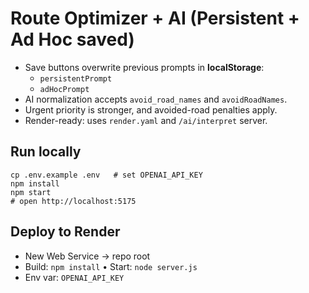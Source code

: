 
# Route Optimizer + AI (Persistent + Ad Hoc saved)

- Save buttons overwrite previous prompts in **localStorage**:
  - `persistentPrompt`
  - `adHocPrompt`
- AI normalization accepts `avoid_road_names` and `avoidRoadNames`.
- Urgent priority is stronger, and avoided-road penalties apply.
- Render-ready: uses `render.yaml` and `/ai/interpret` server.

## Run locally
```
cp .env.example .env   # set OPENAI_API_KEY
npm install
npm start
# open http://localhost:5175
```

## Deploy to Render
- New Web Service → repo root
- Build: `npm install` • Start: `node server.js`
- Env var: `OPENAI_API_KEY`
